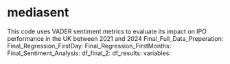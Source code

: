 # mediasent
This code uses VADER sentiment metrics to evaluate its impact on IPO performance in the UK between 2021 and 2024
Final_Full_Data_Preperation:
Final_Regression_FirstDay:
Final_Regression_FirstMonths:
Final_Sentiment_Analysis:
df_final_2:
df_results:
variables:
